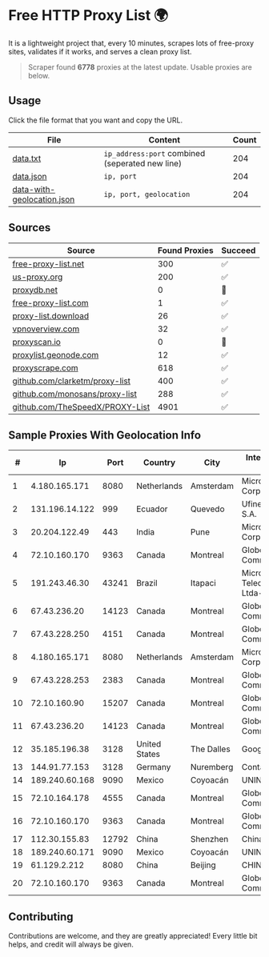 
# Free HTTP Proxy List 🌍

It is a lightweight project that, every 10 minutes, scrapes lots of free-proxy sites, validates if it works, and serves a clean proxy list.


> Scraper found **6778** proxies at the latest update. Usable proxies are below.

## Usage

Click the file format that you want and copy the URL.


|File|Content|Count|
|----|-------|-----|
|[data.txt](https://raw.githubusercontent.com/themiralay/Proxy-List-World/master/data.txt)|`ip_address:port` combined (seperated new line)|204|
|[data.json](https://raw.githubusercontent.com/themiralay/Proxy-List-World/master/data.json)|`ip, port`|204|
|[data-with-geolocation.json](https://raw.githubusercontent.com/themiralay/Proxy-List-World/master/data-with-geolocation.json)|`ip, port, geolocation`|204|

## Sources

|Source|Found Proxies|Succeed|
|------|-------------|-------|
|[free-proxy-list.net](https://free-proxy-list.net)|300|✅|
|[us-proxy.org](https://www.us-proxy.org)|200|✅|
|[proxydb.net](http://proxydb.net)|0|🚫|
|[free-proxy-list.com](https://free-proxy-list.com/?page=&port=&type%5B%5D=http&type%5B%5D=https&up_time=0&search=Search)|1|✅|
|[proxy-list.download](https://www.proxy-list.download/HTTP)|26|✅|
|[vpnoverview.com](https://vpnoverview.com/privacy/anonymous-browsing/free-proxy-servers)|32|✅|
|[proxyscan.io](https://www.proxyscan.io)|0|🚫|
|[proxylist.geonode.com](https://proxylist.geonode.com/api/proxy-list?limit=300&page=1&sort_by=lastChecked&sort_type=desc&protocols=http,https)|12|✅|
|[proxyscrape.com](https://api.proxyscrape.com/v2/?request=displayproxies&protocol=http&timeout=10000&country=all&ssl=all&anonymity=all)|618|✅|
|[github.com/clarketm/proxy-list](https://raw.githubusercontent.com/clarketm/proxy-list/master/proxy-list-raw.txt)|400|✅|
|[github.com/monosans/proxy-list](https://raw.githubusercontent.com/monosans/proxy-list/main/proxies/http.txt)|288|✅|
|[github.com/TheSpeedX/PROXY-List](https://raw.githubusercontent.com/TheSpeedX/PROXY-List/master/http.txt)|4901|✅|


## Sample Proxies With Geolocation Info

|#|Ip|Port|Country|City|Internet Service Provider|
|-|--|----|-------|----|-------------------------|
|1|4.180.165.171|8080|Netherlands|Amsterdam|Microsoft Corporation|
|2|131.196.14.122|999|Ecuador|Quevedo|Ufinet Panama S.A.|
|3|20.204.122.49|443|India|Pune|Microsoft Corporation|
|4|72.10.160.170|9363|Canada|Montreal|GloboTech Communications|
|5|191.243.46.30|43241|Brazil|Itapaci|Microturbo Telecomunicacoes Ltda-me|
|6|67.43.236.20|14123|Canada|Montreal|GloboTech Communications|
|7|67.43.228.250|4151|Canada|Montreal|GloboTech Communications|
|8|4.180.165.171|8080|Netherlands|Amsterdam|Microsoft Corporation|
|9|67.43.228.253|2383|Canada|Montreal|GloboTech Communications|
|10|72.10.160.90|15207|Canada|Montreal|GloboTech Communications|
|11|67.43.236.20|14123|Canada|Montreal|GloboTech Communications|
|12|35.185.196.38|3128|United States|The Dalles|Google LLC|
|13|144.91.77.153|3128|Germany|Nuremberg|Contabo GmbH|
|14|189.240.60.168|9090|Mexico|Coyoacán|UNINET|
|15|72.10.164.178|4555|Canada|Montreal|GloboTech Communications|
|16|72.10.160.170|9363|Canada|Montreal|GloboTech Communications|
|17|112.30.155.83|12792|China|Shenzhen|China Mobile|
|18|189.240.60.171|9090|Mexico|Coyoacán|UNINET|
|19|61.129.2.212|8080|China|Beijing|CHINANET|
|20|72.10.160.170|9363|Canada|Montreal|GloboTech Communications|



## Contributing

Contributions are welcome, and they are greatly appreciated! Every
little bit helps, and credit will always be given.

